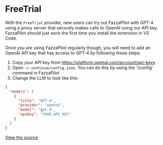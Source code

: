 # FreeTrial

With the `FreeTrial` provider, new users can try out FazzaPilot with GPT-4 using a proxy server that securely makes calls to OpenAI using our API key. FazzaPilot should just work the first time you install the extension in VS Code.

Once you are using FazzaPilot regularly though, you will need to add an OpenAI API key that has access to GPT-4 by following these steps:

1. Copy your API key from https://platform.openai.com/account/api-keys
2. Open `~/.continue/config.json`. You can do this by using the '/config' command in FazzaPilot
3. Change the LLM to look like this:

```json title="~/.continue/config.json"
{
  "models": [
    {
      "title": "GPT-4",
      "provider": "openai",
      "model": "gpt-4",
      "apiKey": "YOUR_API_KEY"
    }
  ]
}
```

[View the source](https://github.com/continuedev/continue/blob/main/core/llm/llms/FreeTrial.ts)
